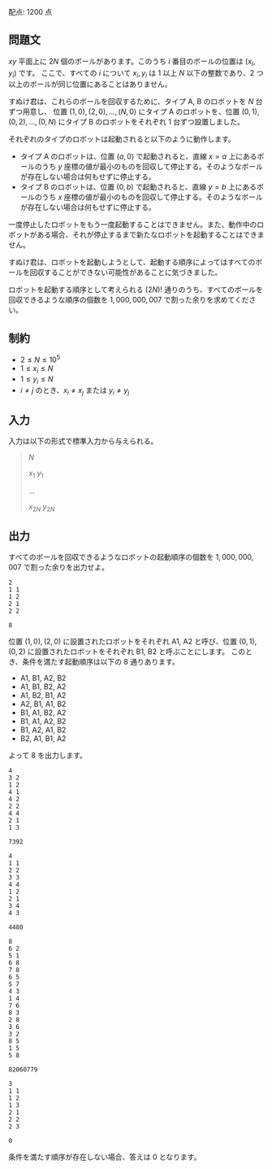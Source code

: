 配点: $1200$ 点

## 問題文

$xy$ 平面上に $2N$ 個のボールがあります。このうち $i$ 番目のボールの位置は $(x_i, y_i)$ です。
ここで、すべての $i$ について $x_i, y_i$ は $1$ 以上 $N$ 以下の整数であり、$2$ つ以上のボールが同じ位置にあることはありません。

すぬけ君は、これらのボールを回収するために、タイプ A, B のロボットを $N$ 台ずつ用意し、
位置 $(1, 0), (2, 0), ..., (N, 0)$ にタイプ A のロボットを、位置 $(0, 1), (0, 2), ..., (0, N)$ にタイプ B のロボットをそれぞれ $1$ 台ずつ設置しました。

それぞれのタイプのロボットは起動されると以下のように動作します。

- タイプ A のロボットは、位置 $(a, 0)$ で起動されると、直線 $x = a$ 上にあるボールのうち $y$ 座標の値が最小のものを回収して停止する。そのようなボールが存在しない場合は何もせずに停止する。
- タイプ B のロボットは、位置 $(0, b)$ で起動されると、直線 $y = b$ 上にあるボールのうち $x$ 座標の値が最小のものを回収して停止する。そのようなボールが存在しない場合は何もせずに停止する。

一度停止したロボットをもう一度起動することはできません。また、動作中のロボットがある場合、それが停止するまで新たなロボットを起動することはできません。

すぬけ君は、ロボットを起動しようとして、起動する順序によってはすべてのボールを回収することができない可能性があることに気づきました。

ロボットを起動する順序として考えられる $(2N)!$ 通りのうち、すべてのボールを回収できるような順序の個数を $1,000,000,007$ で割った余りを求めてください。

## 制約

- $2 \leq N \leq 10^5$
- $1 \leq x_i \leq N$
- $1 \leq y_i \leq N$
- $i \neq j$ のとき、$x_i \neq x_j$ または $y_i \neq y_j$

## 入力

入力は以下の形式で標準入力から与えられる。

> $N$
> 
> $x_1$ $y_1$
> 
> $...$
> 
> $x_{2N}$ $y_{2N}$

## 出力

すべてのボールを回収できるようなロボットの起動順序の個数を $1,000,000,007$ で割った余りを出力せよ。

```input1
2
1 1
1 2
2 1
2 2
```

```output1
8
```

位置 $(1,0), (2, 0)$ に設置されたロボットをそれぞれ A1, A2 と呼び、位置 $(0, 1), (0, 2)$ に設置されたロボットをそれぞれ B1, B2 と呼ぶことにします。
このとき、条件を満たす起動順序は以下の $8$ 通りあります。

- A1, B1, A2, B2
- A1, B1, B2, A2
- A1, B2, B1, A2
- A2, B1, A1, B2
- B1, A1, B2, A2
- B1, A1, A2, B2
- B1, A2, A1, B2
- B2, A1, B1, A2

よって $8$ を出力します。

```input2
4
3 2
1 2
4 1
4 2
2 2
4 4
2 1
1 3
```

```output2
7392
```

```input3
4
1 1
2 2
3 3
4 4
1 2
2 1
3 4
4 3
```

```output3
4480
```

```input4
8
6 2
5 1
6 8
7 8
6 5
5 7
4 3
1 4
7 6
8 3
2 8
3 6
3 2
8 5
1 5
5 8
```

```output4
82060779
```

```input5
3
1 1
1 2
1 3
2 1
2 2
2 3
```

```output5
0
```

条件を満たす順序が存在しない場合、答えは $0$ となります。